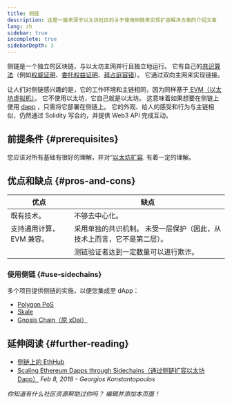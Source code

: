 ```yaml
---
title: 侧链
description: 这是一篇来源于以太坊社区的关于使用侧链来实现扩容解决方案的介绍文章
lang: zh
sidebar: true
incomplete: true
sidebarDepth: 3
---
```


侧链是一个独立的区块链，与以太坊主网并行且独立地运行。 它有自己的[共识算法](/developers/docs/consensus-mechanisms/)（例如[权威证明](https://wikipedia.org/wiki/Proof_of_authority)、[委托权益证明](https://en.bitcoinwiki.org/wiki/DPoS)、[拜占庭容错](https://decrypt.co/resources/byzantine-fault-tolerance-what-is-it-explained)）。 它通过双向主网来实现链接。

让人们对侧链感兴趣的是，它的工作环境和主链相同，因为同样基于[ EVM（以太坊虚拟机）](/developers/docs/evm/)。 它不使用以太坊，它自己就是以太坊。 这意味着如果想要在侧链上使用 [dapp](/developers/docs/dapps/) ，只需将它部署在侧链上。 它的外观、给人的感受和行为与主链相似，仍然通过 Solidity 写合约，并提供 Web3 API 完成互动。

## 前提条件 {#prerequisites}

您应该对所有基础有很好的理解，并对“[以太坊扩容](/developers/docs/scaling/). 有着一定的理解。

## 优点和缺点 {#pros-and-cons}

| 优点                     | 缺点                                                                    |
| ------------------------ | ----------------------------------------------------------------------- |
| 既有技术。               | 不够去中心化。                                                          |
| 支持通用计算，EVM 兼容。 | 采用单独的共识机制。 未受一层保护（因此，从技术上而言，它不是第二层）。 |
|                          | 测链验证者达到一定数量可以进行欺诈。                                    |

### 使用侧链 {#use-sidechains}

多个项目提供侧链的实施，以便您集成至 dApp：

- [Polygon PoS](https://polygon.technology/solutions/polygon-pos)
- [Skale](https://skale.network/)
- [Gnosis Chain（原 xDai）](https://www.xdaichain.com/)

## 延伸阅读 {#further-reading}

- [侧链上的 EthHub](https://docs.ethhub.io/ethereum-roadmap/layer-2-scaling/sidechains/)
- [Scaling Ethereum Dapps through Sidechains（通过侧链扩容以太坊 Dapp）](https://medium.com/loom-network/dappchains-scaling-ethereum-dapps-through-sidechains-f99e51fff447) _Feb 8, 2018 - Georgios Konstantopoulos_

_你知道有什么社区资源帮助过你吗？ 编辑并添加本页面！_
